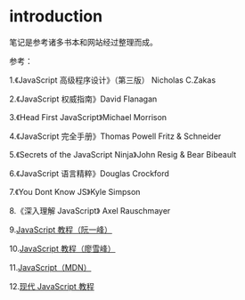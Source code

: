 # introduction

笔记是参考诸多书本和网站经过整理而成。

参考：

1.《JavaScript 高级程序设计》（第三版） Nicholas C.Zakas

2.《JavaScript 权威指南》David Flanagan

3.《Head First JavaScript》Michael Morrison

4.《JavaScript 完全手册》Thomas Powell Fritz & Schneider

5.《Secrets of the JavaScript Ninja》John Resig & Bear Bibeault

6.《JavaScript 语言精粹》Douglas Crockford

7.《You Dont Know JS》Kyle Simpson

8.《深入理解 JavaScript》 Axel Rauschmayer

9.[JavaScript 教程（阮一峰）](https://wangdoc.com/javascript/index.html)

10.[JavaScript 教程（廖雪峰）](https://www.liaoxuefeng.com/wiki/001434446689867b27157e896e74d51a89c25cc8b43bdb3000)

11.[JavaScript（MDN）](https://developer.mozilla.org/zh-CN/docs/Web/JavaScript)

12.[现代 JavaScript 教程](https://zh.javascript.info/)
